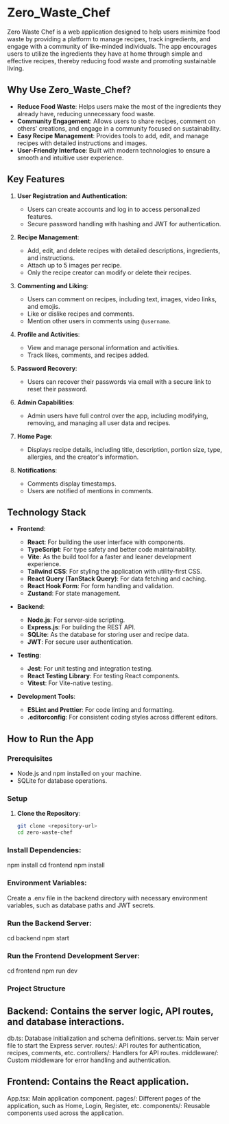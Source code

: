 # Zero_Waste_Chef

Zero Waste Chef is a web application designed to help users minimize food waste by providing a platform to manage recipes, track ingredients, and engage with a community of like-minded individuals. The app encourages users to utilize the ingredients they have at home through simple and effective recipes, thereby reducing food waste and promoting sustainable living.

## Why Use Zero_Waste_Chef?

- **Reduce Food Waste**: Helps users make the most of the ingredients they already have, reducing unnecessary food waste.
- **Community Engagement**: Allows users to share recipes, comment on others' creations, and engage in a community focused on sustainability.
- **Easy Recipe Management**: Provides tools to add, edit, and manage recipes with detailed instructions and images.
- **User-Friendly Interface**: Built with modern technologies to ensure a smooth and intuitive user experience.

## Key Features

1. **User Registration and Authentication**:
   - Users can create accounts and log in to access personalized features.
   - Secure password handling with hashing and JWT for authentication.

2. **Recipe Management**:
   - Add, edit, and delete recipes with detailed descriptions, ingredients, and instructions.
   - Attach up to 5 images per recipe.
   - Only the recipe creator can modify or delete their recipes.

3. **Commenting and Liking**:
   - Users can comment on recipes, including text, images, video links, and emojis.
   - Like or dislike recipes and comments.
   - Mention other users in comments using `@username`.

4. **Profile and Activities**:
   - View and manage personal information and activities.
   - Track likes, comments, and recipes added.

5. **Password Recovery**:
   - Users can recover their passwords via email with a secure link to reset their password.

6. **Admin Capabilities**:
   - Admin users have full control over the app, including modifying, removing, and managing all user data and recipes.

7. **Home Page**:
   - Displays recipe details, including title, description, portion size, type, allergies, and the creator's information.

8. **Notifications**:
   - Comments display timestamps.
   - Users are notified of mentions in comments.

## Technology Stack

- **Frontend**:
  - **React**: For building the user interface with components.
  - **TypeScript**: For type safety and better code maintainability.
  - **Vite**: As the build tool for a faster and leaner development experience.
  - **Tailwind CSS**: For styling the application with utility-first CSS.
  - **React Query (TanStack Query)**: For data fetching and caching.
  - **React Hook Form**: For form handling and validation.
  - **Zustand**: For state management.

- **Backend**:
  - **Node.js**: For server-side scripting.
  - **Express.js**: For building the REST API.
  - **SQLite**: As the database for storing user and recipe data.
  - **JWT**: For secure user authentication.

- **Testing**:
  - **Jest**: For unit testing and integration testing.
  - **React Testing Library**: For testing React components.
  - **Vitest**: For Vite-native testing.

- **Development Tools**:
  - **ESLint and Prettier**: For code linting and formatting.
  - **.editorconfig**: For consistent coding styles across different editors.

## How to Run the App

### Prerequisites

- Node.js and npm installed on your machine.
- SQLite for database operations.

### Setup

1. **Clone the Repository**:
   ```bash
   git clone <repository-url>
   cd zero-waste-chef

 ### Install Dependencies:
 npm install
cd frontend
npm install

 ### Environment Variables:

Create a .env file in the backend directory with necessary environment variables, such as database paths and JWT secrets.

### Run the Backend Server:
cd backend
npm start

### Run the Frontend Development Server:
cd frontend
npm run dev

### Project Structure
## Backend: Contains the server logic, API routes, and database interactions.

db.ts: Database initialization and schema definitions.
server.ts: Main server file to start the Express server.
routes/: API routes for authentication, recipes, comments, etc.
controllers/: Handlers for API routes.
middleware/: Custom middleware for error handling and authentication.

## Frontend: Contains the React application.
App.tsx: Main application component.
pages/: Different pages of the application, such as Home, Login, Register, etc.
components/: Reusable components used across the application.